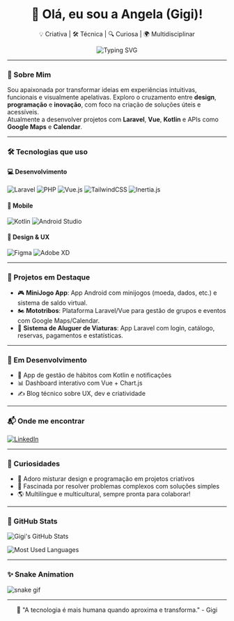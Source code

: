 <h1 align="center">👋 Olá, eu sou a Angela (Gigi)!</h1>

<p align="center">
  💡 Criativa | 🛠️ Técnica | 🔍 Curiosa | 🌍 Multidisciplinar
</p>

<p align="center">
  <img src="https://readme-typing-svg.demolab.com?font=Fira+Code&pause=1000&center=true&vCenter=true&multiline=true&width=435&lines=UX+%7C+Laravel+%7C+Android+%7C+Criatividade+com+prop%C3%B3sito" alt="Typing SVG" />
</p>

---

### 🧠 Sobre Mim

Sou apaixonada por transformar ideias em experiências intuitivas, funcionais e visualmente apelativas. Exploro o cruzamento entre **design**, **programação** e **inovação**, com foco na criação de soluções úteis e acessíveis.  
Atualmente a desenvolver projetos com **Laravel**, **Vue**, **Kotlin** e APIs como **Google Maps** e **Calendar**.

---

### 🛠️ Tecnologias que uso

#### 💻 Desenvolvimento

![Laravel](https://img.shields.io/badge/Laravel-F55247?style=for-the-badge&logo=laravel&logoColor=white)
![PHP](https://img.shields.io/badge/PHP-777BB4?style=for-the-badge&logo=php&logoColor=white)
![Vue.js](https://img.shields.io/badge/Vue.js-41B883?style=for-the-badge&logo=vue.js&logoColor=white)
![TailwindCSS](https://img.shields.io/badge/Tailwind-06B6D4?style=for-the-badge&logo=tailwindcss&logoColor=white)
![Inertia.js](https://img.shields.io/badge/Inertia.js-4B5563?style=for-the-badge)

#### 📱 Mobile

![Kotlin](https://img.shields.io/badge/Kotlin-7F52FF?style=for-the-badge&logo=kotlin&logoColor=white)
![Android Studio](https://img.shields.io/badge/Android_Studio-3DDC84?style=for-the-badge&logo=android-studio&logoColor=white)

#### 🎨 Design & UX

![Figma](https://img.shields.io/badge/Figma-F24E1E?style=for-the-badge&logo=figma&logoColor=white)
![Adobe XD](https://img.shields.io/badge/AdobeXD-FF61F6?style=for-the-badge&logo=adobexd&logoColor=white)

---

### 🚀 Projetos em Destaque

- 🎮 **MiniJogo App**: App Android com minijogos (moeda, dados, etc.) e sistema de saldo virtual.
- 🏍️ **Mototribos**: Plataforma Laravel/Vue para gestão de grupos e eventos com Google Maps/Calendar.
- 🚗 **Sistema de Aluguer de Viaturas**: App Laravel com login, catálogo, reservas, pagamentos e estatísticas.

---

### 🌱 Em Desenvolvimento

- 📲 App de gestão de hábitos com Kotlin e notificações
- 📊 Dashboard interativo com Vue + Chart.js
- ✍️ Blog técnico sobre UX, dev e criatividade

---

### 📬 Onde me encontrar


[![LinkedIn](https://img.shields.io/badge/LinkedIn-0077B5?style=for-the-badge&logo=linkedin&logoColor=white)](https://www.linkedin.com/in/angela-peixoto/)


---

### 💖 Curiosidades

- 🎨 Adoro misturar design e programação em projetos criativos  
- 🧩 Fascinada por resolver problemas complexos com soluções simples  
- 🌎 Multilíngue e multicultural, sempre pronta para colaborar!

---

### 🐍 GitHub Stats

![Gigi's GitHub Stats](https://github-readme-stats.vercel.app/api?username=gigi-mascote-46&show_icons=true&theme=tokyonight&hide_title=true)

![Most Used Languages](https://github-readme-stats.vercel.app/api/top-langs/?username=gigi-mascote-46&layout=compact&theme=tokyonight)

---

### ✨ Snake Animation

![snake gif](https://github.com/gigi-mascote-46/gigi-mascote-46/blob/output/github-contribution-grid-snake.svg)

---

<p align="center">💬 "A tecnologia é mais humana quando aproxima e transforma." - Gigi</p>
